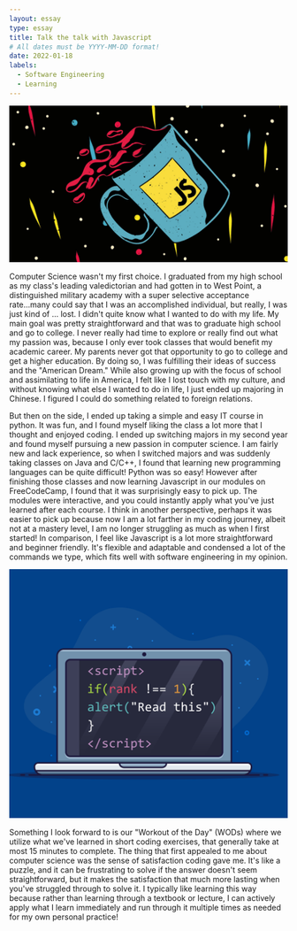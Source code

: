```yaml
---
layout: essay
type: essay
title: Talk the talk with Javascript
# All dates must be YYYY-MM-DD format!
date: 2022-01-18
labels:
  - Software Engineering
  - Learning
---
```


<img class="ui large floated rounded image" src="../essays/javascript1.jpg">

Computer Science wasn't my first choice. I graduated from my high school as my class's leading valedictorian and had gotten in to West Point, a distinguished military academy with a super selective acceptance rate...many could say that I was an accomplished individual, but really, I was just kind of ... lost. I didn't quite know what I wanted to do with my life. My main goal was pretty straightforward and that was to graduate high school and go to college. I never really had time to explore or really find out what my passion was, because I only ever took classes that would benefit my academic career. My parents never got that opportunity to go to college and get a higher education. By doing so, I was fulfilling their ideas of success and the "American Dream." While also growing up with the focus of school and assimilating to life in America, I felt like I lost touch with my culture, and without knowing what else I wanted to do in life, I just ended up majoring in Chinese. I figured I could do something related to foreign relations.

But then on the side, I ended up taking a simple and easy IT course in python. It was fun, and I found myself liking the class a lot more that I thought and enjoyed coding. I ended up switching majors in my second year and found myself pursuing a new passion in computer science. I am fairly new and lack experience, so when I switched majors and was suddenly taking classes on Java and C/C++, I found that learning new programming languages can be quite difficult! Python was so easy! However after finishing those classes and now learning Javascript in our modules on FreeCodeCamp, I found that it was surprisingly easy to pick up. The modules were interactive, and you could instantly apply what you've just learned after each course. I think in another perspective, perhaps it was easier to pick up because now I am a lot farther in my coding journey, albeit not at a mastery level, I am no longer struggling as much as when I first started! In comparison, I feel like Javascript is a lot more straightforward and beginner friendly. It's flexible and adaptable and condensed a lot of the commands we type, which fits well with software engineering in my opinion.

<img class="ui medium left floated rounded image" src="../essays/javascript.png">

Something I look forward to is our "Workout of the Day" (WODs) where we utilize what we've learned in short coding exercises, that generally take at most 15 minutes to complete. The thing that first appealed to me about computer science was the sense of satisfaction coding gave me. It's like a puzzle, and it can be frustrating to solve if the answer doesn't seem straightforward, but it makes the satisfaction that much more lasting when you've struggled through to solve it. I typically like learning this way because rather than learning through a textbook or lecture, I can actively apply what I learn immediately and run through it multiple times as needed for my own personal practice!

